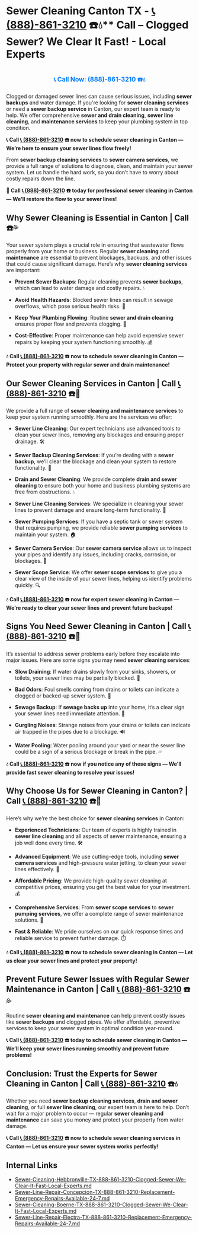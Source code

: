 # Sewer Cleaning Canton TX - [📞 (888)-861-3210](https://plumbing-texas-3210.netlify.app) ☎️💧** Call – Clogged Sewer? We Clear It Fast! - Local Experts
# 

<p align="center" style="font-size: 1.2em; font-weight: bold; margin: 20px 0;">
  <a href="https://plumbing-texas-3210.netlify.app" target="_blank" style="color: #007BFF; text-decoration: none;">📞 Call Now: (888)-861-3210 ☎️💧</a>
</p>

Clogged or damaged sewer lines can cause serious issues, including **sewer backups** and water damage. If you're looking for **sewer cleaning services** or need a **sewer backup service** in Canton, our expert team is ready to help. We offer comprehensive **sewer and drain cleaning**, **sewer line cleaning**, and **maintenance services** to keep your plumbing system in top condition.

**📞 Call [📞 (888)-861-3210](https://plumbing-texas-3210.netlify.app) ☎️ now to schedule sewer cleaning in Canton — We’re here to ensure your sewer lines flow freely!**

From **sewer backup cleaning services** to **sewer camera services**, we provide a full range of solutions to diagnose, clean, and maintain your sewer system. Let us handle the hard work, so you don’t have to worry about costly repairs down the line.

**🚨 Call [📞 (888)-861-3210](https://plumbing-texas-3210.netlify.app) ☎️ today for professional sewer cleaning in Canton — We’ll restore the flow to your sewer lines!**

## **Why Sewer Cleaning is Essential in Canton | Call  ☎️💦**

Your sewer system plays a crucial role in ensuring that wastewater flows properly from your home or business. Regular **sewer cleaning** and **maintenance** are essential to prevent blockages, backups, and other issues that could cause significant damage. Here’s why **sewer cleaning services** are important:

- **Prevent Sewer Backups**: Regular cleaning prevents **sewer backups**, which can lead to water damage and costly repairs. 💧

- **Avoid Health Hazards**: Blocked sewer lines can result in sewage overflows, which pose serious health risks. 🦠

- **Keep Your Plumbing Flowing**: Routine **sewer and drain cleaning** ensures proper flow and prevents clogging. 🚿

- **Cost-Effective**: Proper maintenance can help avoid expensive sewer repairs by keeping your system functioning smoothly. 💰

**💧 Call [📞 (888)-861-3210](https://plumbing-texas-3210.netlify.app) ☎️ now to schedule sewer cleaning in Canton — Protect your property with regular sewer and drain maintenance!**

## **Our Sewer Cleaning Services in Canton | Call [📞 (888)-861-3210](https://plumbing-texas-3210.netlify.app) ☎️🔧**

We provide a full range of **sewer cleaning and maintenance services** to keep your system running smoothly. Here are the services we offer:

- **Sewer Line Cleaning**: Our expert technicians use advanced tools to clean your sewer lines, removing any blockages and ensuring proper drainage. 🛠️

- **Sewer Backup Cleaning Services**: If you’re dealing with a **sewer backup**, we’ll clear the blockage and clean your system to restore functionality. 🚽

- **Drain and Sewer Cleaning**: We provide complete **drain and sewer cleaning** to ensure both your home and business plumbing systems are free from obstructions. 💧

- **Sewer Line Cleaning Services**: We specialize in cleaning your sewer lines to prevent damage and ensure long-term functionality. 🔧

- **Sewer Pumping Services**: If you have a septic tank or sewer system that requires pumping, we provide reliable **sewer pumping services** to maintain your system. 🏠

- **Sewer Camera Service**: Our **sewer camera service** allows us to inspect your pipes and identify any issues, including cracks, corrosion, or blockages. 🎥

- **Sewer Scope Service**: We offer **sewer scope services** to give you a clear view of the inside of your sewer lines, helping us identify problems quickly. 🔍

**💧 Call [📞 (888)-861-3210](https://plumbing-texas-3210.netlify.app) ☎️ now for expert sewer cleaning in Canton — We’re ready to clear your sewer lines and prevent future backups!**

## **Signs You Need Sewer Cleaning in Canton | Call [📞 (888)-861-3210](https://plumbing-texas-3210.netlify.app) ☎️🚨**

It’s essential to address sewer problems early before they escalate into major issues. Here are some signs you may need **sewer cleaning services**:

- **Slow Draining**: If water drains slowly from your sinks, showers, or toilets, your sewer lines may be partially blocked. 🚿

- **Bad Odors**: Foul smells coming from drains or toilets can indicate a clogged or backed-up sewer system. 💩

- **Sewage Backup**: If **sewage backs up** into your home, it’s a clear sign your sewer lines need immediate attention. 🚽

- **Gurgling Noises**: Strange noises from your drains or toilets can indicate air trapped in the pipes due to a blockage. 🔊

- **Water Pooling**: Water pooling around your yard or near the sewer line could be a sign of a serious blockage or break in the pipe. 💦

**💧 Call [📞 (888)-861-3210](https://plumbing-texas-3210.netlify.app) ☎️ now if you notice any of these signs — We’ll provide fast sewer cleaning to resolve your issues!**

## **Why Choose Us for Sewer Cleaning in Canton? | Call [📞 (888)-861-3210](https://plumbing-texas-3210.netlify.app) ☎️🌟**

Here’s why we’re the best choice for **sewer cleaning services** in Canton:

- **Experienced Technicians**: Our team of experts is highly trained in **sewer line cleaning** and all aspects of sewer maintenance, ensuring a job well done every time. 🛠️

- **Advanced Equipment**: We use cutting-edge tools, including **sewer camera services** and high-pressure water jetting, to clean your sewer lines effectively. 🎥

- **Affordable Pricing**: We provide high-quality sewer cleaning at competitive prices, ensuring you get the best value for your investment. 💰

- **Comprehensive Services**: From **sewer scope services** to **sewer pumping services**, we offer a complete range of sewer maintenance solutions. 🔧

- **Fast & Reliable**: We pride ourselves on our quick response times and reliable service to prevent further damage. ⏱️

**💧 Call [📞 (888)-861-3210](https://plumbing-texas-3210.netlify.app) ☎️ now to schedule sewer cleaning in Canton — Let us clear your sewer lines and protect your property!**

## **Prevent Future Sewer Issues with Regular Sewer Maintenance in Canton | Call [📞 (888)-861-3210](https://plumbing-texas-3210.netlify.app) ☎️💦**

Routine **sewer cleaning and maintenance** can help prevent costly issues like **sewer backups** and clogged pipes. We offer affordable, preventive services to keep your sewer system in optimal condition year-round.

**📞 Call [📞 (888)-861-3210](https://plumbing-texas-3210.netlify.app) ☎️ today to schedule sewer cleaning in Canton — We’ll keep your sewer lines running smoothly and prevent future problems!**

## **Conclusion: Trust the Experts for Sewer Cleaning in Canton | Call [📞 (888)-861-3210](https://plumbing-texas-3210.netlify.app) ☎️💧**

Whether you need **sewer backup cleaning services**, **drain and sewer cleaning**, or full **sewer line cleaning**, our expert team is here to help. Don’t wait for a major problem to occur — regular **sewer cleaning and maintenance** can save you money and protect your property from water damage.

**📞 Call [📞 (888)-861-3210](https://plumbing-texas-3210.netlify.app) ☎️ now to schedule sewer cleaning services in Canton — Let us ensure your sewer system works perfectly!**


## Internal Links
- [Sewer-Cleaning-Hebbronville-TX-888-861-3210-Clogged-Sewer-We-Clear-It-Fast-Local-Experts.md](https://github.com/allyoucaneatsushiin/plumbing-texas/blob/main/Sewer-Cleaning-Hebbronville-TX-888-861-3210-Clogged-Sewer-We-Clear-It-Fast-Local-Experts.md)
- [Sewer-Line-Repair-Concepcion-TX-888-861-3210-Replacement-Emergency-Repairs-Available-24-7.md](https://github.com/allyoucaneatsushiin/plumbing-texas/blob/main/Sewer-Line-Repair-Concepcion-TX-888-861-3210-Replacement-Emergency-Repairs-Available-24-7.md)
- [Sewer-Cleaning-Boerne-TX-888-861-3210-Clogged-Sewer-We-Clear-It-Fast-Local-Experts.md](https://github.com/allyoucaneatsushiin/plumbing-texas/blob/main/Sewer-Cleaning-Boerne-TX-888-861-3210-Clogged-Sewer-We-Clear-It-Fast-Local-Experts.md)
- [Sewer-Line-Repair-Electra-TX-888-861-3210-Replacement-Emergency-Repairs-Available-24-7.md](https://github.com/allyoucaneatsushiin/plumbing-texas/blob/main/Sewer-Line-Repair-Electra-TX-888-861-3210-Replacement-Emergency-Repairs-Available-24-7.md)
